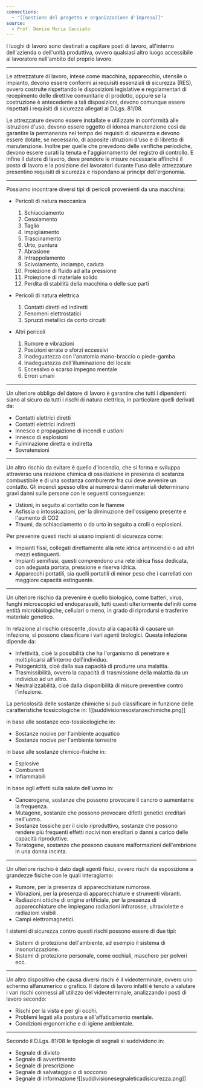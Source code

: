 ```yaml
---
connections:
  - "[[Gestione del progetto e organizzazione d'impresa]]"
source:
  - Prof. Denise Maria Cacciato
---
```

I luoghi di lavoro sono destinati a ospitare posti di lavoro, all'interno dell'azienda o dell'unità produttiva, ovvero qualsiasi altro luogo accessibile al lavoratore nell'ambito del proprio lavoro.

---

Le attrezzature di lavoro, intese come macchina, apparecchio, utensile o impianto, devono essere conformi ai requisiti essenziali di sicurezza (RES), ovvero costruite rispettando le disposizioni legislative e regolamentari di recepimento delle direttive comunitarie di prodotto, oppure se la costruzione è antecedente a tali disposizioni, devono comunque essere rispettati i requisiti di sicurezza allegati al D.Lgs. 81/08.

Le attrezzature devono essere installate e utilizzate in conformità alle istruzioni d'uso, devono essere oggetto di idonea manutenzione così da garantire la permanenza nel tempo dei requisiti di sicurezza e devono essere dotate, se necessario, di apposite istruzioni d'uso e di libretto di manutenzione.
Inoltre per quelle che prevedono delle verifiche periodiche, devono essere curati la tenuta e l'aggiornamento del registro di controllo.
E infine il datore di lavoro, deve prendere le misure necessarie affinché il posto di lavoro e la posizione dei lavoratori durante l'uso delle attrezzature presentino requisiti di sicurezza e rispondano ai principi dell'ergonomia.

---

Possiamo incontrare diversi tipi di pericoli provenienti da una macchina:

- Pericoli di natura meccanica
	1. Schiacciamento
	2. Cesoiamento
	3. Taglio
	4. Impigliamento
	5. Trascinamento
	6. Urto, puntura
	7. Abrasione
	8. Intrappolamento
	9. Scivolamento, inciampo, caduta
	10. Proiezione di fluido ad alta pressione
	11. Proiezione di materiale solido
	12. Perdita di stabilità della macchina o delle sue parti

- Pericoli di natura elettrica
	1. Contatti diretti ed indiretti
	2. Fenomeni elettrostatici
	3. Spruzzi metallici da corto circuiti

- Altri pericoli
	1. Rumore e vibrazioni
	2. Posizioni errate o sforzi eccessivi
	3. Inadeguatezza con l'anatomia mano-braccio o piede-gamba
	4. Inadeguatezza dell'illuminazione del locale 
	5. Eccessivo o scarso impegno mentale 
	6. Errori umani 

---

Un ulteriore obbligo del datore di lavoro è garantire che tutti i dipendenti siano al sicuro da tutti i rischi di natura elettrica, in particolare quelli derivati da:

- Contatti elettrici diretti
- Contatti elettrici indiretti
- Innesco e propagazione di incendi e ustioni
- Innesco di esplosioni
- Fulminazione diretta e indiretta
- Sovratensioni

---

Un altro rischio da evitare è quello d'incendio, che si forma e sviluppa attraverso una reazione chimica di ossidazione in presenza di sostanza combustibile e di una sostanza comburente fra cui deve avvenire un contatto.
Gli incendi spesso oltre ai numerosi danni materiali determinano gravi danni sulle persone con le seguenti conseguenze:

- Ustioni, in seguito al contatto con le fiamme
- Asfissia o intossicazioni, per la diminuzione dell'ossigeno presente e l'aumento di CO2
- Traumi, da schiacciamento o da urto in seguito a crolli o esplosioni.

Per prevenire questi rischi si usano impianti di sicurezza come:

- Impianti fissi, collegati direttamente alla rete idrica antincendio o ad altri mezzi estinguenti.
- Impianti semifissi, questi comprendono una rete idrica fissa dedicata, con adeguata portata, pressione e riserva idrica.
- Apparecchi portatili, sia quelli portatili di minor peso che i carrellati con maggiore capacità estinguente.

---

Un ulteriore rischio da prevenire è quello biologico, come batteri, virus, funghi microscopici ed endoparassiti, tutti questi ulteriormente definiti come entità microbiologiche, cellulari o meno, in grado di riprodursi e trasferire materiale genetico.

In relazione al rischio crescente ,dovuto alla capacità di causare un infezione, si possono classificare i vari agenti biologici.
Questa infezione dipende da:

- Infettività, cioè la possibilità che ha l'organismo di penetrare e moltiplicarsi all'interno dell'individuo.
- Patogenicità, cioè dalla sua capacità di produrre una malattia.
- Trasmissibilità, ovvero la capacità di trasmissione della malattia da un individuo ad un altro.
- Neutralizzabilità, cioè dalla disponibilità di misure preventive contro l'infezione.

La pericolosità delle sostanze chimiche si può classificare in funzione delle caratteristiche tossicologiche in:
![[suddivisionesostanzechimiche.png]]

in base alle sostanze eco-tossicologiche in:

- Sostanze nocive per l'ambiente acquatico
- Sostanze nocive per l'ambiente terrestre

in base alle sostanze chimico-fisiche in:

- Esplosive
- Comburenti
- Infiammabili

in base agli effetti sulla salute dell'uomo in:

- Cancerogene, sostanze che possono provocare il cancro o aumentarne la frequenza.
- Mutagene, sostanze che possono provocare difetti genetici ereditari nell'uomo.
- Sostanze tossiche per il ciclo riproduttivo, sostanze che possono rendere più frequenti effetti nocivi non ereditari o danni a carico delle capacità riproduttive.
- Teratogene, sostanze che possono causare malformazioni dell'embrione in una donna incinta.

---

Un ulteriore rischio è dato dagli agenti fisici, ovvero rischi da esposizione a grandezze fisiche con le quali interagiamo:

- Rumore, per la presenza di apparecchiature rumorose.
- Vibrazioni, per la presenza di apparecchiature e strumenti vibranti.
- Radiazioni ottiche di origine artificiale, per la presenza di apparecchiature che impiegano radiazioni infrarosse, ultraviolette e radiazioni visibili.
- Campi elettromagnetici.

I sistemi di sicurezza contro questi rischi possono essere di due tipi:

- Sistemi di protezione dell'ambiente, ad esempio il sistema di insonorizzazione.
- Sistemi di protezione personale, come occhiali, maschere per polveri ecc.

---

Un altro dispositivo che causa diversi rischi è il videoterminale, ovvero uno schermo alfanumerico o grafico.
Il datore di lavoro infatti è tenuto a valutare i vari rischi connessi all'utilizzo del videoterminale, analizzando i posti di lavoro secondo:

- Rischi per la vista e per gli occhi.
- Problemi legati alla postura e all'affaticamento mentale.
- Condizioni ergonomiche e di igiene ambientale.

---

Secondo il D.Lgs. 81/08 le tipologie di segnali si suddividono in:

- Segnale di divieto
- Segnale di avvertimento
- Segnale di prescrizione
- Segnale di salvataggio o di soccorso
- Segnale di informazione
 ![[suddivisionesegnaleticadisicurezza.png]]